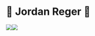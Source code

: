 # :new_moon_with_face: Jordan Reger :new_moon_with_face:
<a href="https://instagram.com/reger.id"><img src="https://img.icons8.com/material-rounded/24/000000/instagram-new.png"/></a><a href="https://discord.com/invite/e9b2Nr9"><img src="https://img.icons8.com/material-rounded/24/000000/discord-logo.png"/></a>
